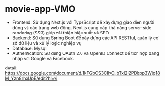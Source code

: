 # movie-app-VMO
- Frontend: Sử dụng Next.js với TypeScript để xây dựng giao diện người dùng và các trang web động. Next.js cung cấp khả năng server-side rendering (SSR) giúp cải thiện hiệu suất và SEO.
- Backend: Sử dụng Spring Boot để xây dựng các API RESTful, quản lý cơ sở dữ liệu và xử lý logic nghiệp vụ.
- Database: Mysql
- Authentication: Sử dụng OAuth 2.0 và OpenID Connect để tích hợp đăng nhập với Google và Facebook.


detail: https://docs.google.com/document/d/1kFGbCS3CIlyO_bTxl2l2PDbpp3Wjq18M_Yzn8rhxUpE/edit?hl=vi

